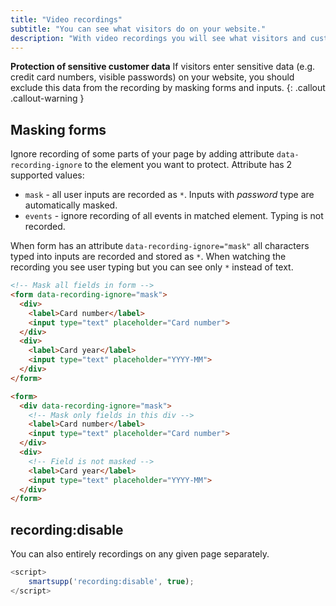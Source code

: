 ```yaml
---
title: "Video recordings"
subtitle: "You can see what visitors do on your website."
description: "With video recordings you will see what visitors and customers do and thus help them better."
---
```


**Protection of sensitive customer data** If visitors enter sensitive data (e.g. credit card numbers, visible passwords) on your website, you should exclude this data from the recording by masking forms and inputs.
{: .callout .callout-warning }

## Masking forms

Ignore recording of some parts of your page by adding attribute `data-recording-ignore` to the element you want to protect. Attribute has 2 supported values:

* `mask` - all user inputs are recorded as `*`. Inputs with *password* type are automatically masked.
* `events` - ignore recording of all events in matched element. Typing is not recorded.

When form has an attribute `data-recording-ignore="mask"` all characters typed into inputs are recorded and stored as `*`. When watching the recording you see user typing but you can see only `*` instead of text.

```html
<!-- Mask all fields in form -->
<form data-recording-ignore="mask">
  <div>
    <label>Card number</label>
    <input type="text" placeholder="Card number">
  </div>
  <div>
    <label>Card year</label>
    <input type="text" placeholder="YYYY-MM">
  </div>
</form>
```

```html
<form>
  <div data-recording-ignore="mask">
    <!-- Mask only fields in this div -->
    <label>Card number</label>
    <input type="text" placeholder="Card number">
  </div>
  <div>
    <!-- Field is not masked -->
    <label>Card year</label>
    <input type="text" placeholder="YYYY-MM">
  </div>
</form>
```

## recording:disable

You can also entirely recordings on any given page separately.

```js
<script>
	smartsupp('recording:disable', true);
</script>
```